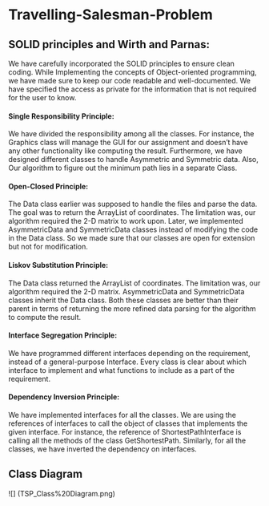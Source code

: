 # Travelling-Salesman-Problem
## SOLID principles and Wirth and Parnas:
We have carefully incorporated the SOLID principles to ensure clean coding. While Implementing the concepts of Object-oriented programming, we have made sure to keep our code readable and well-documented. We have specified the access as private for the information that is not required for the user to know.
#### Single Responsibility Principle:
We have divided the responsibility among all the classes. For instance, the Graphics class will manage the GUI for our assignment and doesn’t have any other functionality like computing the result. Furthermore, we have designed different classes to handle Asymmetric and Symmetric data. Also, Our algorithm to figure out the minimum path lies in a separate Class.
#### Open-Closed Principle:
The Data class earlier was supposed to handle the files and parse the data. The goal was to return the ArrayList of coordinates. The limitation was, our algorithm required the 2-D matrix to work upon. Later, we implemented AsymmetricData and SymmetricData classes instead of modifying the code in the Data class. So we made sure that our classes are open for extension but not for modification. 
#### Liskov Substitution Principle:
The Data class returned the ArrayList of coordinates. The limitation was, our algorithm required the 2-D matrix. AsymmetricData and SymmetricData classes inherit the Data class. Both these classes are better than their parent in terms of returning the more refined data parsing for the algorithm to compute the result.
#### Interface Segregation Principle:
We have programmed different interfaces depending on the requirement, instead of a general-purpose Interface. Every class is clear about which interface to implement and what functions to include as a part of the requirement.
#### Dependency Inversion Principle:
We have implemented interfaces for all the classes. We are using the references of interfaces to call the object of classes that implements the given interface. For instance, the reference of ShortestPathInterface is calling all the methods of the class GetShortestPath. Similarly, for all the classes, we have inverted the dependency on interfaces.

## Class Diagram
![] (TSP_Class%20Diagram.png)
